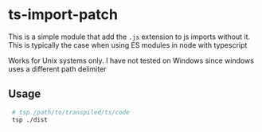 # ts-import-patch

This is a simple module that add the `.js` extension to js imports without it.
This is typically the case when using ES modules in node with typescript

Works for Unix systems only. I have not tested on Windows since windows uses a different path delimiter

## Usage

```bash
 # tsp /path/to/transpiled/ts/code
 tsp ./dist
```
